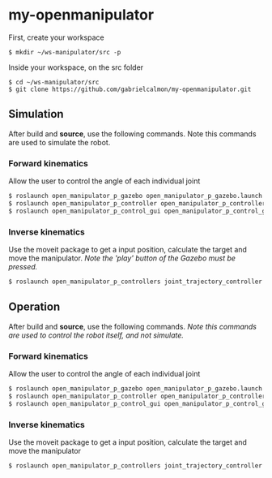 # my-openmanipulator

First, create your workspace
```
$ mkdir ~/ws-manipulator/src -p
``` 

Inside your workspace, on the src folder
```
$ cd ~/ws-manipulator/src
$ git clone https://github.com/gabrielcalmon/my-openmanipulator.git
``` 

## Simulation
After build and **source**, use the following commands.
Note this commands are used to simulate the robot.
### Forward kinematics
Allow the user to control the angle of each individual joint
```bash
$ roslaunch open_manipulator_p_gazebo open_manipulator_p_gazebo.launch
$ roslaunch open_manipulator_p_controller open_manipulator_p_controller.launch use_platform:=false
$ roslaunch open_manipulator_p_control_gui open_manipulator_p_control_gui.launch
```

### Inverse kinematics
Use the moveit package to get a input position, calculate the target and move the manipulator.
*Note the 'play' button of the Gazebo must be pressed.*
```bash
$ roslaunch open_manipulator_p_controllers joint_trajectory_controller.launch sim:=true
```

## Operation
After build and **source**, use the following commands.
*Note this commands are used to control the robot itself, and not simulate.*
### Forward kinematics
Allow the user to control the angle of each individual joint
```bash
$ roslaunch open_manipulator_p_gazebo open_manipulator_p_gazebo.launch
$ roslaunch open_manipulator_p_controller open_manipulator_p_controller.launch use_platform:=false
$ roslaunch open_manipulator_p_control_gui open_manipulator_p_control_gui.launch
```

### Inverse kinematics
Use the moveit package to get a input position, calculate the target and move the manipulator
```bash
$ roslaunch open_manipulator_p_controllers joint_trajectory_controller.launch sim:=false
```